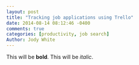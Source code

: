 ```yaml
---
layout: post
title: "Tracking job applications using Trello"
date: 2014-08-14 08:12:46 -0400
comments: true
categories: [productivity, job search]
Author: Jody White
---
```

This will be **bold**.
This will be *italic*.